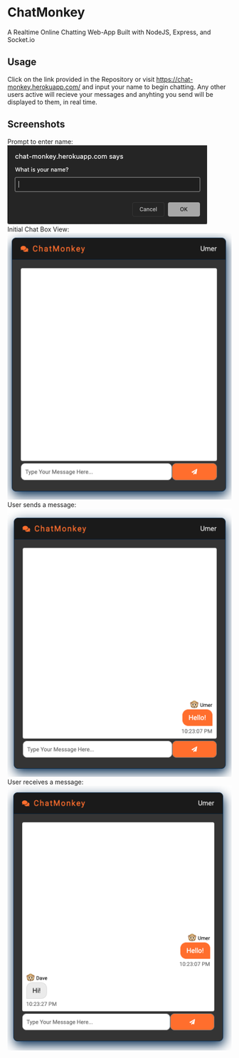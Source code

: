 # ChatMonkey
A Realtime Online Chatting Web-App Built with NodeJS, Express, and Socket.io

## Usage
Click on the link provided in the Repository or visit https://chat-monkey.herokuapp.com/ and input your name to begin chatting. Any other users active will recieve your messages and anyhting you send will be displayed to them, in real time.

## Screenshots
Prompt to enter name:
</br>
![Enter Name](https://github.com/UmerKazi/ChatMonkey/blob/master/screenshots/name-ss.png?raw=true)
</br>
Initial Chat Box View:
</br>
![Chat Box](https://github.com/UmerKazi/ChatMonkey/blob/master/screenshots/chat-ss-1.png?raw=true)
</br>
User sends a message:
</br>
![You Send Message](https://github.com/UmerKazi/ChatMonkey/blob/master/screenshots/chat-ss-2.png?raw=true)
</br>
User receives a message:
</br>
![You Receive Message](https://github.com/UmerKazi/ChatMonkey/blob/master/screenshots/chat-ss-3.png?raw=true)
